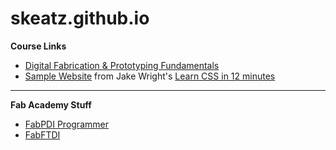 # skeatz.github.io
**Course Links**
* [Digital Fabrication & Prototyping Fundamentals](https://skeatz.github.io/DigitalFab-PrototypingFundamentals/)
* [Sample Website](https://skeatz.github.io/DFabWeb) from Jake Wright's [Learn CSS in 12 minutes](https://www.youtube.com/watch?v=0afZj1G0BIE)
---
**Fab Academy Stuff**
* [FabPDI Programmer](https://skeatz.github.io/FabPDI/)
* [FabFTDI](https://skeatz.github.io/FabFTDI)
